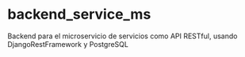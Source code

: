 # backend_service_ms
Backend para el microservicio de servicios  como API RESTful, usando DjangoRestFramework y PostgreSQL
